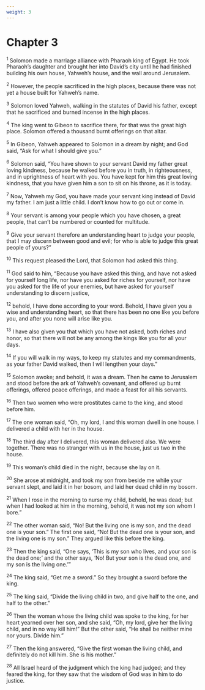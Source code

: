 ```yaml
---
weight: 3
---
```


# Chapter 3

<sup>1</sup> Solomon made a marriage alliance with Pharaoh king of Egypt. He took Pharaoh’s daughter and brought her into David’s city until he had finished building his own house, Yahweh’s house, and the wall around Jerusalem. 

<sup>2</sup> However, the people sacrificed in the high places, because there was not yet a house built for Yahweh’s name. 

<sup>3</sup> Solomon loved Yahweh, walking in the statutes of David his father, except that he sacrificed and burned incense in the high places. 

<sup>4</sup> The king went to Gibeon to sacrifice there, for that was the great high place. Solomon offered a thousand burnt offerings on that altar. 

<sup>5</sup> In Gibeon, Yahweh appeared to Solomon in a dream by night; and God said, “Ask for what I should give you.” 

<sup>6</sup> Solomon said, “You have shown to your servant David my father great loving kindness, because he walked before you in truth, in righteousness, and in uprightness of heart with you. You have kept for him this great loving kindness, that you have given him a son to sit on his throne, as it is today. 

<sup>7</sup> Now, Yahweh my God, you have made your servant king instead of David my father. I am just a little child. I don’t know how to go out or come in. 

<sup>8</sup> Your servant is among your people which you have chosen, a great people, that can’t be numbered or counted for multitude. 

<sup>9</sup> Give your servant therefore an understanding heart to judge your people, that I may discern between good and evil; for who is able to judge this great people of yours?” 

<sup>10</sup> This request pleased the Lord, that Solomon had asked this thing. 

<sup>11</sup> God said to him, “Because you have asked this thing, and have not asked for yourself long life, nor have you asked for riches for yourself, nor have you asked for the life of your enemies, but have asked for yourself understanding to discern justice, 

<sup>12</sup> behold, I have done according to your word. Behold, I have given you a wise and understanding heart, so that there has been no one like you before you, and after you none will arise like you. 

<sup>13</sup> I have also given you that which you have not asked, both riches and honor, so that there will not be any among the kings like you for all your days. 

<sup>14</sup> If you will walk in my ways, to keep my statutes and my commandments, as your father David walked, then I will lengthen your days.” 

<sup>15</sup> Solomon awoke; and behold, it was a dream. Then he came to Jerusalem and stood before the ark of Yahweh’s covenant, and offered up burnt offerings, offered peace offerings, and made a feast for all his servants. 

<sup>16</sup> Then two women who were prostitutes came to the king, and stood before him. 

<sup>17</sup> The one woman said, “Oh, my lord, I and this woman dwell in one house. I delivered a child with her in the house. 

<sup>18</sup> The third day after I delivered, this woman delivered also. We were together. There was no stranger with us in the house, just us two in the house. 

<sup>19</sup> This woman’s child died in the night, because she lay on it. 

<sup>20</sup> She arose at midnight, and took my son from beside me while your servant slept, and laid it in her bosom, and laid her dead child in my bosom. 

<sup>21</sup> When I rose in the morning to nurse my child, behold, he was dead; but when I had looked at him in the morning, behold, it was not my son whom I bore.” 

<sup>22</sup> The other woman said, “No! But the living one is my son, and the dead one is your son.” The first one said, “No! But the dead one is your son, and the living one is my son.” They argued like this before the king. 

<sup>23</sup> Then the king said, “One says, ‘This is my son who lives, and your son is the dead one;’ and the other says, ‘No! But your son is the dead one, and my son is the living one.’” 

<sup>24</sup> The king said, “Get me a sword.” So they brought a sword before the king. 

<sup>25</sup> The king said, “Divide the living child in two, and give half to the one, and half to the other.” 

<sup>26</sup> Then the woman whose the living child was spoke to the king, for her heart yearned over her son, and she said, “Oh, my lord, give her the living child, and in no way kill him!” But the other said, “He shall be neither mine nor yours. Divide him.” 

<sup>27</sup> Then the king answered, “Give the first woman the living child, and definitely do not kill him. She is his mother.” 

<sup>28</sup> All Israel heard of the judgment which the king had judged; and they feared the king, for they saw that the wisdom of God was in him to do justice. 


